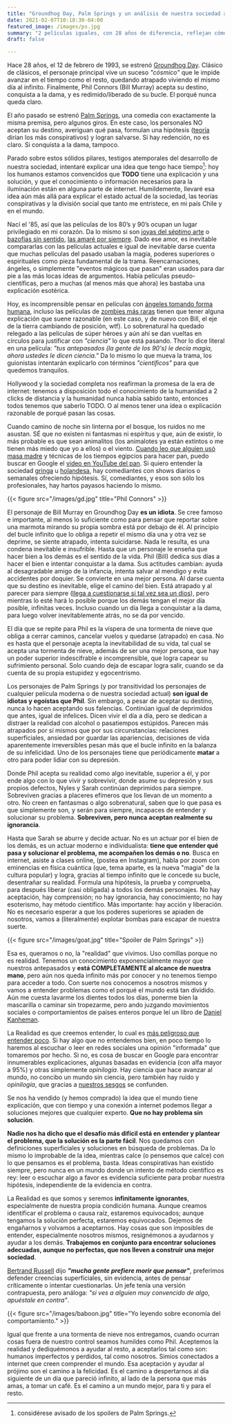 ```yaml
---
title: "Groundhog Day, Palm Springs y un análisis de nuestra sociedad actual"
date: 2021-02-07T10:18:30-04:00
featured_image: /images/ps.jpg
summary: "2 películas iguales, con 28 años de diferencia, reflejan cómo hemos ido negando nuestra propia ignorancia, y extremando nuestras creencias."
draft: false

---
```


Hace 28 años, el 12 de febrero de 1993, se estrenó [Groundhog Day](https://en.wikipedia.org/wiki/Groundhog_Day_(film)). Clásico de clásicos, el personaje principal vive un suceso *"cósmico"* que le impide avanzar en el tiempo como el resto, quedando atrapado viviendo el mismo día al infinito. Finalmente, Phil Connors (Bill Murray) acepta su destino, conquista a la dama, y es redimido/liberado de su bucle. El porqué nunca queda claro.

El año pasado se estrenó [Palm Springs](https://en.wikipedia.org/wiki/Palm_Springs_(2020_film)), una comedia con exactamente la misma premisa, pero algunos giros. En este caso, los personales NO aceptan su destino, averiguan qué pasa, formulan una hipótesis ([teoría](https://es.quora.com/Cuál-es-la-diferencia-entre-hipótesis-y-teor%C3%ADa) dirían los más conspirativos) y logran salvarse. Si hay redención, no es claro. Si conquista a la dama, tampoco.

Parado sobre estos sólidos pilares, testigos atemporales del desarrollo de nuestra sociedad, intentaré explicar una idea que tengo hace tiempo[^1]: hoy los humanos estamos convencidos que **TODO** tiene una explicación y una solución, y que el conocimiento o información necesarios para la iluminación están en alguna parte de internet. Humildemente, llevaré esa idea aún más allá para explicar el estado actual de la sociedad, las teorías conspirativas y la división social que tanto me entristece, en mi país Chile y en el mundo.
[^1]: considérese avisado de los spoilers de Palm Springs.

Nací el '85, así que las películas de los 80’s y 90’s ocupan un lugar privilegiado en mi corazón. Da lo mismo si son [joyas del séptimo arte](https://en.wikipedia.org/wiki/Pulp_Fiction) o [bazofias sin sentido](https://www.rottentomatoes.com/m/mac_and_me/), [las amaré por siempre](https://www.youtube.com/watch?v=BRuHGchMrD8). Dado ese amor, es inevitable compararlas con las películas actuales e igual de inevitable darse cuenta que muchas películas del pasado usaban la magia, poderes superiores o espirituales como pieza fundamental de la trama. Reencarnaciones, ángeles, o simplemente "eventos mágicos que pasan" eran usados para dar pie a las más locas ideas de argumentos. Había películas pseudo-científicas, pero a muchas (al menos más que ahora) les bastaba una explicación esotérica.

Hoy, es incomprensible pensar en películas con [ángeles tomando forma humana](https://en.wikipedia.org/wiki/City_of_Angels_(film)), incluso las películas de [zombies más raras](https://en.wikipedia.org/wiki/The_Dead_Don%27t_Die_(2019_film)) tienen que tener alguna explicación que suene razonable (en este caso, y de nuevo con Bill, el eje de la tierra cambiando de posición, wtf). Lo sobrenatural ha quedado relegado a las películas de súper héroes y aún ahí se dan vueltas en círculos para justificar con *"ciencia"* lo que está pasando. Thor lo dice literal en una película: *"tus antepasados (la gente de los 90's) le decía magia, ahora ustedes le dicen ciencia."* Da lo mismo lo que mueva la trama, los guionistas intentarán explicarlo con términos *"científicos"* para que quedemos tranquilos.

Hollywood y la sociedad completa nos reafirman la promesa de la era de internet: tenemos a disposición todo el conocimiento de la humanidad a 2 clicks de distancia y la humanidad nunca había sabido tanto, entonces todos tenemos que saberlo TODO. O al menos tener una idea o explicación razonable de porqué pasan las cosas.

Cuando camino de noche sin linterna por el bosque, los ruidos no me asustan. SÉ que no existen ni fantasmas ni espíritus y que, aún de existir, lo más probable es que sean animalitos (los animalotes ya están extintos o me tienen más miedo que yo a ellos) o el viento. [Cuando leo que alguien usó masa madre](https://www.atlasobscura.com/articles/what-bread-did-ancient-egyptians-eat) y técnicas de los tiempos egipcios para hacer pan, puedo buscar en Google el [video en YouTube del pan](https://youtu.be/mC_dO5_sQaU). Si quiero entender la sociedad [gringa](https://www.youtube.com/c/TheDailyShow) u [holandesa](https://www.youtube.com/channel/UCdH_8mNJ9vzpHwMNwlz88Zw), hay comediantes con shows diarios o semanales ofreciendo hipótesis. Sí, comediantes, y esos son sólo los profesionales, hay hartos payasos haciendo lo mismo.

{{< figure src="/images/gd.jpg" title="Phil Connors" >}}

El personaje de Bill Murray en Groundhog Day **es un idiota**. Se cree famoso e importante, al menos lo suficiente como para pensar que reportar sobre una marmota mirando su propia sombra está por debajo de él. Al principio del bucle infinito que lo obliga a repetir el mismo día una y otra vez se deprime, se siente atrapado, intenta suicidarse. Nada le resulta, es una condena inevitable e insufrible. Hasta que un personaje le enseña que hacer bien a los demás es el sentido de la vida. Phil (Bill) dedica sus días a hacer el bien e intentar conquistar a la dama. Sus actitudes cambian: ayuda al desagradable amigo de la infancia, intenta salvar al mendigo y evita accidentes por doquier. Se convierte en una mejor persona. Al darse cuenta que su destino es inevitable, elige el camino del bien. Está atrapado y al parecer para siempre ([llega a cuestionarse si tal vez sea un dios](https://www.youtube.com/watch?v=6VF5P7qLaEQ)), pero mientras lo esté hará lo posible porque los demás tengan el mejor día posible, infinitas veces. Incluso cuando un día llega a conquistar a la dama, para luego volver inevitablemente atrás, no se da por vencido.

El día que se repite para Phil es la víspera de una tormenta de nieve que obliga a cerrar caminos, cancelar vuelos y quedarse (atrapado) en casa. No es hasta que el personaje acepta la inevitabilidad de su vida, tal cual se acepta una tormenta de nieve, además de ser una mejor persona, que hay un poder superior indescifrable e incomprensible, que logra capear su sufrimiento personal. Solo cuando deja de escapar logra salir, cuando se da cuenta de su propia estupidez y egocentrismo.

Los personajes de Palm Springs (y por transitividad los personajes de cualquier película moderna o de nuestra sociedad actual) **son igual de idiotas y egoístas que Phil**. Sin embargo, a pesar de aceptar su destino, nunca lo hacen aceptando sus falencias. Continúan igual de deprimidos que antes, igual de infelices. Dicen vivir el día a día, pero se dedican a distraer la realidad con alcohol o pasatiempos estúpidos. Parecen más atrapados por sí mismos que por sus circunstancias: relaciones superficiales, ansiedad por guardar las apariencias, decisiones de vida aparentemente irreversibles pesan más que el bucle infinito en la balanza de su infelicidad. Uno de los personajes tiene que periódicamente **matar** a otro para poder lidiar con su depresión.

Donde Phil acepta su realidad como algo inevitable, superior a él, y por ende algo con lo que vivir y sobrevivir, donde asume su depresión y sus propios defectos, Nyles y Sarah continúan deprimidos para siempre. Sobreviven gracias a placeres efímeros que los llevan de un momento a otro. No creen en fantasmas o algo sobrenatural, saben que lo que pasa es que simplemente son, y serán para siempre, incapaces de entender y solucionar su problema. **Sobreviven, pero nunca aceptan realmente su ignorancia**.

Hasta que Sarah se aburre y decide actuar. No es un actuar por el bien de los demás, es un actuar moderno e individualista: **tiene que entender qué pasa y solucionar el problema, me acompañen los demás o no**. Busca en internet, asiste a clases online, (postea en Instagram), habla por zoom con eminencias en física cuántica (que, tema aparte, es la nueva "magia" de la cultura popular) y logra, gracias al tiempo infinito que le concede su bucle, desentrañar su realidad. Formula una hipótesis, la prueba y comprueba, para después liberar (casi obligada) a todos los demás personajes. No hay aceptación, hay comprensión; no hay ignorancia, hay conocimiento; no hay esoterismo, hay método científico. Más importante: hay acción y liberación. No es necesario esperar a que los poderes superiores se apiaden de nosotros, vamos a (literalmente) explotar bombas para escapar de nuestra suerte.

{{< figure src="/images/goat.jpg" title="Spoiler de Palm Springs" >}}

Esa es, queramos o no, la "realidad" que vivimos. Uso comillas porque no es realidad. Tenemos un conocimiento exponencialmente mayor que nuestros antepasados y **está COMPLETAMENTE al alcance de nuestra mano**, pero aún nos queda infinito más por conocer y no tenemos tiempo para acceder a todo. Con suerte nos conocemos a nosotros mismos y vamos a entender problemas como el porqué el mundo está tan dividido. Aún me cuesta lavarme los dientes todos los días, ponerme bien la mascarilla o caminar sin tropezarme, pero ando juzgando movimientos sociales o comportamientos de países enteros porque leí un libro de [Daniel Kanheman](https://en.wikipedia.org/wiki/Thinking,_Fast_and_Slow).

La Realidad es que creemos entender, lo cual es [más peligroso que entender poco](https://en.wikipedia.org/wiki/Dunning–Kruger_effect). Si hay algo que no entendemos bien, en poco tiempo lo haremos al escuchar o leer en redes sociales una opinión "informada" que tomaremos por hecho. Si no, es cosa de buscar en Google para encontrar innumerables explicaciones, algunas basadas en evidencia (con alfa mayor a 95%) y otras simplemente *opinilogía*. Hay ciencia que hace avanzar al mundo, no concibo un mundo sin ciencia, pero también hay ruido y *opinilogía*, que gracias a [nuestros sesgos](https://en.wikipedia.org/wiki/Availability_heuristic) se confunden.

Se nos ha vendido (y hemos comprado) la idea que el mundo tiene explicación, que con tiempo y una conexión a internet podemos llegar a soluciones mejores que cualquier experto. **Que no hay problema sin solución**.

**Nadie nos ha dicho que el desafío más difícil está en entender y plantear el problema, que la solución es la parte fácil**. Nos quedamos con definiciones superficiales y soluciones en búsqueda de problemas. Da lo mismo lo improbable de la idea, mientras calce (o pensemos que calce) con lo que pensamos es el problema, basta. Ideas conspirativas han existido siempre, pero nunca en un mundo donde un intento de método científico es rey: leer o escuchar algo a favor es evidencia suficiente para probar nuestra hipótesis, independiente de la evidencia en contra.

La Realidad es que somos y seremos **infinitamente ignorantes**, especialmente de nuestra propia condición humana. Aunque creamos identificar el problema o causa raíz, estaremos equivocados; aunque tengamos la solución perfecta, estaremos equivocados. Dejemos de engañarnos y volvamos a aceptarnos. Hay cosas que son imposibles de entender, especialmente nosotros mismos, resignémonos a ayudarnos y ayudar a los demás. **Trabajemos en conjunto para encontrar soluciones adecuadas, aunque no perfectas, que nos lleven a construir una mejor sociedad**.

[Bertrand Russell](https://en.wikiquote.org/wiki/Bertrand_Russell) dijo ***"mucha gente prefiere morir que pensar"***, preferimos defender creencias superficiales, sin evidencia, antes de pensar críticamente o intentar cuestionarlas. Un jefe tenía una versión contrapuesta, pero análoga: *"si ves a alguien muy convencido de algo, apuéstale en contra"*.

{{< figure src="/images/baboon.jpg" title="Yo leyendo sobre economía del comportamiento." >}}

Igual que frente a una tormenta de nieve nos entregamos, cuando ocurran cosas fuera de nuestro control seamos humildes como Phil. Aceptemos la realidad y dediquémonos a ayudar al resto, a aceptarlos tal como son: humanos imperfectos y perdidos, tal como nosotros. Simios conectados a internet que creen comprender el mundo. Esa aceptación y ayudar al prójimo son el camino a la felicidad. Es el camino a despertarnos al día siguiente de un día que pareció infinito, al lado de la persona que más amas, a tomar un café. Es el camino a un mundo mejor, para ti y para el resto.